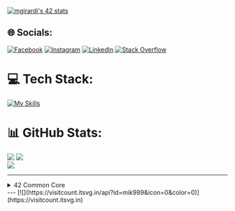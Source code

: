 

[![mgirardi's 42 stats](https://badge42.vercel.app/api/v2/clj2yuhrg000608l0cttahnw4/stats?cursusId=21&coalitionId=284)](https://github.com/JaeSeoKim/badge42)

## 🌐 Socials:
[![Facebook](https://img.shields.io/badge/Facebook-%231877F2.svg?logo=Facebook&logoColor=white)](https://facebook.com/gir89) [![Instagram](https://img.shields.io/badge/Instagram-%23E4405F.svg?logo=Instagram&logoColor=white)](https://instagram.com/myke_doge) [![LinkedIn](https://img.shields.io/badge/LinkedIn-%230077B5.svg?logo=linkedin&logoColor=white)](https://linkedin.com/in/michele-girardi-27001956) [![Stack Overflow](https://img.shields.io/badge/-Stackoverflow-FE7A16?logo=stack-overflow&logoColor=white)](https://stackoverflow.com/users/20063448) 

# 💻 Tech Stack:
[![My Skills](https://skillicons.dev/icons?i=linux,bash,c,cpp,docker,git,js,github,nestjs,postgres,py,django,wordpress,vscode,vim,ts,vue,ps,ai,css,arduino)](https://skillicons.dev)

# 📊 GitHub Stats:
![](https://github-readme-stats.vercel.app/api?username=mik989&theme=tokyonight&hide_border=false&include_all_commits=true&count_private=true)
![](https://github-readme-streak-stats.herokuapp.com/?user=mik989&theme=tokyonight&hide_border=false)<br/>
![](https://github-readme-stats.vercel.app/api/top-langs/?username=mik989&theme=tokyonight&hide_border=false&include_all_commits=true&count_private=true&layout=compact)

<!-- Proudly created with GPRM ( https://gprm.itsvg.in ) -->

-------------------------------------------------------------
<details><summary>42 Common Core</summary>

|project| status     |
|:--------------:|:-----------:|
| **[LIBFT](https://github.com/mik989/Libft)** | [![mgirardi's 42 Libft Score](https://badge42.vercel.app/api/v2/clj2yuhrg000608l0cttahnw4/project/2818143)](https://github.com/JaeSeoKim/badge42)    |
| **BORN2BEROOT**|  [![mgirardi's 42 Born2beroot Score](https://badge42.vercel.app/api/v2/clj2yuhrg000608l0cttahnw4/project/2839954)](https://github.com/JaeSeoKim/badge42) |
| **[FT_PRINTF](https://github.com/mik989/ft_printf)**|  [![mgirardi's 42 ft_printf Score](https://badge42.vercel.app/api/v2/clj2yuhrg000608l0cttahnw4/project/2839955)](https://github.com/JaeSeoKim/badge42) |
| **[GET_NEXT_LINE](https://github.com/mik989/get_next_line)**|  [![mgirardi's 42 get_next_line Score](https://badge42.vercel.app/api/v2/clj2yuhrg000608l0cttahnw4/project/2848605)](https://github.com/JaeSeoKim/badge42) |
| **[MINITALK](https://github.com/mik989/minitalk)** | [![mgirardi's 42 get_next_line Score](https://badge42.vercel.app/api/v2/clj2yuhrg000608l0cttahnw4/project/2848605)](https://github.com/JaeSeoKim/badge42)    |
| **[SO_LONG](https://github.com/mik989/so_long)**|  [![mgirardi's 42 so_long Score](https://badge42.vercel.app/api/v2/clj2yuhrg000608l0cttahnw4/project/2923925)](https://github.com/JaeSeoKim/badge42) |
| **[PUSH SWAP](https://github.com/mik989/push_swap)**|  [![mgirardi's 42 push_swap Score](https://badge42.vercel.app/api/v2/cl9zxw99v00060fl93xy5f1mh/project/2842270)](https://github.com/JaeSeoKim/badge42) |
| **[MINISHELL](https://github.com/mik989/minishell)** | [![mgirardi's 42 so_long Score](https://badge42.vercel.app/api/v2/clj2yuhrg000608l0cttahnw4/project/2923925)](https://github.com/JaeSeoKim/badge42)    |
| **[PHILOSOPHERS](https://github.com/mik989/philosophers)** | [![mgirardi's 42 Philosophers Score](https://badge42.vercel.app/api/v2/clj2yuhrg000608l0cttahnw4/project/3024275)](https://github.com/JaeSeoKim/badge42)    |
| **[NETPRACTICE](https://github.com/mik989/42NetPractice)**|  [![mgirardi's 42 NetPractice Score](https://badge42.vercel.app/api/v2/clj2yuhrg000608l0cttahnw4/project/3051549)](https://github.com/JaeSeoKim/badge42) |
| **[CUB3D](https://github.com/mik989/cub3d)**|  [![mgirardi's 42 cub3d Score](https://badge42.vercel.app/api/v2/clj2yuhrg000608l0cttahnw4/project/3048807)](https://github.com/JaeSeoKim/badge42) |
| **[CPP00](https://github.com/mik989/cpp00)** | [![mgirardi's 42 CPP Module 00 Score](https://badge42.vercel.app/api/v2/clj2yuhrg000608l0cttahnw4/project/3081116)](https://github.com/JaeSeoKim/badge42)    |
| **[CPP01](https://github.com/mik989/cpp01)**|  [![mgirardi's 42 CPP Module 01 Score](https://badge42.vercel.app/api/v2/clj2yuhrg000608l0cttahnw4/project/3084192)](https://github.com/JaeSeoKim/badge42) |
| **[CPP02](https://github.com/mik989/cpp02)**|  [![mgirardi's 42 CPP Module 02 Score](https://badge42.vercel.app/api/v2/clj2yuhrg000608l0cttahnw4/project/3086183)](https://github.com/JaeSeoKim/badge42) |
| **[CPP03](https://github.com/mik989/cpp03)** | [![mgirardi's 42 CPP Module 03 Score](https://badge42.vercel.app/api/v2/clj2yuhrg000608l0cttahnw4/project/3087054)](https://github.com/JaeSeoKim/badge42)    |
| **[CPP04](https://github.com/mik989/cpp04)**|  [![mgirardi's 42 CPP Module 04 Score](https://badge42.vercel.app/api/v2/clj2yuhrg000608l0cttahnw4/project/3089730)](https://github.com/JaeSeoKim/badge42) |
| **[CPP05](https://github.com/mik989/cpp05)**|  [![mgirardi's 42 CPP Module 04 Score](https://badge42.vercel.app/api/v2/clj2yuhrg000608l0cttahnw4/project/3089730)](https://github.com/JaeSeoKim/badge42) |
| **[CPP06](https://github.com/mik989/cpp06)** | [![mgirardi's 42 CPP Module 06 Score](https://badge42.vercel.app/api/v2/clj2yuhrg000608l0cttahnw4/project/3091835)](https://github.com/JaeSeoKim/badge42)    |
| **[CPP07](https://github.com/mik989/cpp07)**|  [![mgirardi's 42 CPP Module 07 Score](https://badge42.vercel.app/api/v2/clj2yuhrg000608l0cttahnw4/project/3092184)](https://github.com/JaeSeoKim/badge42) |
| **[CPP08](https://github.com/mik989/cpp08)**|  [![mgirardi's 42 CPP Module 08 Score](https://badge42.vercel.app/api/v2/clj2yuhrg000608l0cttahnw4/project/3093235)](https://github.com/JaeSeoKim/badge42) |
| **[CPP09](https://github.com/mik989/cpp09)**|  [![mgirardi's 42 CPP Module 08 Score](https://badge42.vercel.app/api/v2/clj2yuhrg000608l0cttahnw4/project/3093235)](https://github.com/JaeSeoKim/badge42) |
| **[INCEPTION](https://github.com/mik989/Inception)** | [![mgirardi's 42 inception Score](https://badge42.vercel.app/api/v2/cl9zxw99v00060fl93xy5f1mh/project/2818145)](https://github.com/JaeSeoKim/badge42)    |
| **[FT_IRC](https://github.com/mik989/ft_irc)** | [![mgirardi's 42 ft_irc Score](https://badge42.vercel.app/api/v2/clj2yuhrg000608l0cttahnw4/project/3091522)](https://github.com/JaeSeoKim/badge42)    |

-------------------------------------------------------------

|exams| status     |
|:--------------:|:-----------:|
| **EXAM02**|     ✅     |
| **EXAM03**|     ✅     |
| **EXAM04**|     ✅     |
| **EXAM05**|     ✅     |

  </details>
---
[![](https://visitcount.itsvg.in/api?id=mik989&icon=0&color=0)](https://visitcount.itsvg.in)
